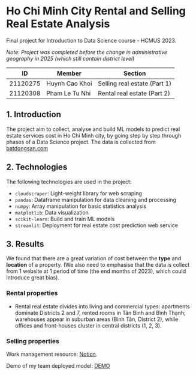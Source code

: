# Ho Chi Minh City Rental and Selling Real Estate Analysis 
Final project for Introduction to Data Science course - HCMUS 2023. 

*Note: Project was completed before the change in administrative geography in 2025 (which still contain district level)* 

| ID | Member | Section |
|----|---------|--------|
| 21120275 | Huynh Cao Khoi | Selling real estate (Part 1) |
| 21120308 | Pham Le Tu Nhi | Rental real estate (Part 2) | 

## 1. Introduction 
The project aim to collect, analyse and build ML models to predict real estate services cost in Ho Chi Minh city, by going step by step through phases of a Data Science project. The data is collected from [batdongsan.com](https://batdongsan.com.vn/)

## 2. Technologies 
The following technologies are used in the project:
- `cloudscraper`: Light-weight library for web scraping
- `pandas`: Dataframe manipulation for data cleaning and processing
- `numpy`: Array manipulation for basic statistics analysis
- `matplotlib`: Data visualization
- `scikit-learn`: Build and train ML models
- `streamlit`: Deployment for real estate cost prediction web service

## 3. Results 
We found that there are a great variation of cost between the **type** and **location** of a property. (We also need to emphasise that the data is collect from 1 website at 1 period of time (the end months of 2023), which could introduce great bias).

### Rental properties 
- Rental real estate divides into living and commercial types: apartments dominate Districts 2 and 7, rented rooms in Tân Bình and Bình Thạnh; warehouses appear in suburban areas (Bình Tân, District 2), while offices and front-houses cluster in central districts (1, 2, 3). 


### Selling properties  




Work management resource: [Notion](https://hickory-adasaurus-926.notion.site/IDS-Team-8a6f7c93f2834c759af4f77fdad9f2ef?pvs=74).

Demo of my team deployed model: [DEMO](https://i2ds-finalproject.streamlit.app/)
